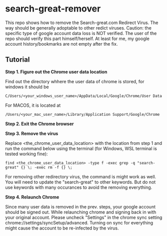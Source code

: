 # search-great-remover
This repo shows how to remove the Search-great.com Redirect Virus. The way should be generally adoptable to other redict viruses.
Caution: the specific type of google account data loss is NOT verified. The user of the repo should verify this part himself/herself. At least for me, my google account history/bookmarks are not empty after the fix.


## Tutorial

**Step 1. Figure out the Chrome user data location**

Find out the directory whhere the user data of chrome is stored, for windows it should be

```shell
C/Users/<your_windows_user_name>/AppData/Local/Google/Chrome/User Data
```

For MACOS, it is located at

```
/Users/<your_mac_user_name>/Library/Application Support/Google/Chrome
```

**Step 2. Exit the Chrome browser**

**Step 3. Remove the virus**

Replace <the_chrome_user_data_location> with the location from step 1 and run the command below using the terminal (for Windows, WSL terminal is tested working fine):

```
find <the_chrome_user_data_location> -type f -exec grep -q "search-great" {} \; -exec rm -f {} \;
```

For removing other redirectory virus, the command is might work as well. You will need to update the "search-great" to other keywords. But do not use keywords with many occurances to avoid the removing everything.

**Step 4. Relaunch Chrome**

Since many user data is removed in the prev. steps, your google account should be signed out. While relaunching chrome and signing back in with your original account. Please uncheck "Settings" in the chrome sync setting chrome://settings/syncSetup/advanced. Turning on sync for everything might cause the account to be re-infected by the virus.





